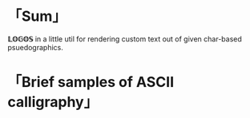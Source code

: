 # 「Sum」
**𝕃𝕆𝔾𝕆𝕊** in a little util for rendering custom text out of given char-based psuedographics.

# 「Brief samples of ASCII calligraphy」
